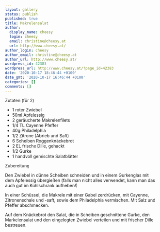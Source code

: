 ```yaml
---
layout: gallery
status: publish
published: true
title: Makrelensalat
author:
  display_name: cheesy
  login: cheesy
  email: christine@cheesy.at
  url: http://www.cheesy.at/
author_login: cheesy
author_email: christine@cheesy.at
author_url: http://www.cheesy.at/
wordpress_id: 42383
wordpress_url: http://www.cheesy.at/?page_id=42383
date: '2020-10-17 18:46:44 +0100'
date_gmt: '2020-10-17 16:46:44 +0100'
categories: []
comments: []
---
```

<!-- wp:paragraph -->
Zutaten (für 2)
<!-- /wp:paragraph -->
<!-- wp:list -->
- 1 roter Zwiebel
- 50ml Apfelessig
- 2 geräucherte Makrelenfilets
- 1/4 TL Cayenne Pfeffer
- 40g Philadelphia
- 1/2 Zitrone (Abrieb und Saft)
- 6 Scheiben Roggenknäckebrot
- 2 EL frische Dille, gehackt
- 1/2 Gurke
- 1 handvoll gemischte Salatblätter
<!-- /wp:list -->
<!-- wp:paragraph -->
Zubereitung
<!-- /wp:paragraph -->
<!-- wp:paragraph -->
Den Zwiebel in dünne Scheiben schneiden und in einem Gurkenglas mit dem Apfelessig übergießen (falls man nicht alles verwendet, kann man das auch gut im Kühlschrank aufheben!)
<!-- /wp:paragraph -->
<!-- wp:paragraph -->
In einer Schüssel, die Makrele mit einer Gabel zerdrücken, mit Cayenne, Zitronenschale und -saft, sowie dem Philadelphia vermischen. Mit Salz und Pfeffer abschmecken.
<!-- /wp:paragraph -->
<!-- wp:paragraph -->
Auf dem Knäckebrot den Salat, die in Scheiben geschnittene Gurke, den Markelensalat und den eingelegten Zwiebel verteilen und mit frischer Dille bestreuen.
<!-- /wp:paragraph -->
<!-- wp:image {"id":42384} -->
<figure class="wp-block-image"><img src="http://www.cheesy.at/wp-content/uploads/Makrelen-Salat-1.jpg" alt="" class="wp-image-42384"></figure>
<!-- /wp:image -->
